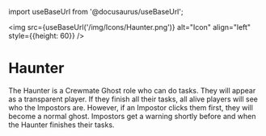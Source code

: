 import useBaseUrl from '@docusaurus/useBaseUrl';

<img src={useBaseUrl('/img/Icons/Haunter.png')} alt="Icon" align="left" style={{height: 60}} />
# Haunter

The Haunter is a Crewmate Ghost role who can do tasks. They will appear as a transparent player. If they finish all their tasks, all alive players will see who the Impostors are. However, if an Impostor clicks them first, they will become a normal ghost. Impostors get a warning shortly before and when the Haunter finishes their tasks.